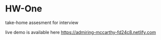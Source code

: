 # HW-One

take-home assesment for interview

live demo is available here
https://admiring-mccarthy-fd24c8.netlify.com
